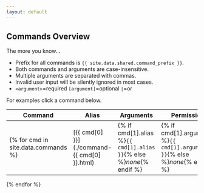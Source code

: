 ```yaml
---
layout: default
---
```


## Commands Overview

The more you know...
- Prefix for all commands is `{{ site.data.shared.command_prefix }}`.
- Both commands and arguments are case-insensitive.
- Multiple arguments are separated with commas.
- Invalid user input will be silently ignored in most cases.
- `<argument>`=required `[argument]`=optional `|`=or

For examples click a command below.

| Command | Alias | Arguments | Permission |
|---------|-------|-----------|------------|
{% for cmd in site.data.commands %}| [{{ cmd[0] }}](./command-{{ cmd[0] }}.html) | {% if cmd[1].alias %}`{{ cmd[1].alias }}`{% else %}*none*{% endif %} | {% if cmd[1].arguments %}`{{ cmd[1].arguments }}`{% else %}*none*{% endif %} | {{ cmd[1].permission }} |
{% endfor %}
